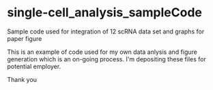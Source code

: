 # single-cell_analysis_sampleCode
Sample code used for integration of 12 scRNA data set and graphs for paper figure

This is an example of code used for my own data anlysis and figure generation which is an on-going process. I'm depositing these files for potential employer.

Thank you
